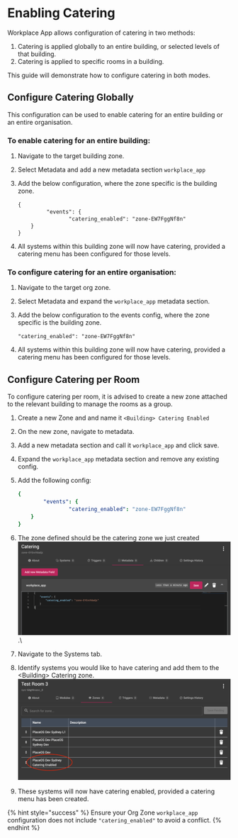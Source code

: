 # Enabling Catering

Workplace App allows configuration of catering in two methods:

1. Catering is applied globally to an entire building, or selected levels of that building.
2. Catering is applied to specific rooms in a building.

This guide will demonstrate how to configure catering in both modes.

## Configure Catering Globally

This configuration can be used to enable catering for an entire building or an entire organisation.

### To enable catering for an entire building:

1. Navigate to the target building zone.
2. Select Metadata and add a new metadata section `workplace_app`
3.  Add the below configuration, where the zone specific is the building zone.

    ```
    {
             "events": {
                    "catering_enabled": "zone-EW7FggNf8n" 
        }
    }
    ```
4. All systems within this building zone will now have catering, provided a catering menu has been configured for those levels.&#x20;

### To configure catering for an entire organisation:

1. Navigate to the target org zone.
2. Select Metadata and expand the `workplace_app` metadata section.
3.  Add the below configuration to the events config, where the zone specific is the building zone.

    ```
    "catering_enabled": "zone-EW7FggNf8n"
    ```
4. All systems within this building zone will now have catering, provided a catering menu has been configured for those levels.&#x20;

## Configure Catering per Room

To configure catering per room, it is advised to create a new zone attached to the relevant building to manage the rooms as a group.

1. Create a new Zone and and name it `<Building> Catering Enabled`
2. On the new zone, navigate to metadata.
3. Add a new metadata section and call it `workplace_app` and click save.
4. Expand the `workplace_app` metadata section and remove any existing config.
5.  Add the following config:

    ```yaml
    {    
            "events": {
                    "catering_enabled": "zone-EW7FggNf8n" 
        }
    }
    ```
6. The zone defined should be the catering zone we just created![](<../../../.gitbook/assets/image (11).png>).\

7. Navigate to the Systems tab.
8. Identify systems you would like to have catering and add them to the \<Building> Catering zone.\
   ![](<../../../.gitbook/assets/image (3) (6).png>)
9. These systems will now have catering enabled, provided a catering menu has been created.

{% hint style="success" %}
Ensure your Org Zone `workplace_app` configuration does not include `"catering_enabled"` to avoid a conflict.
{% endhint %}

